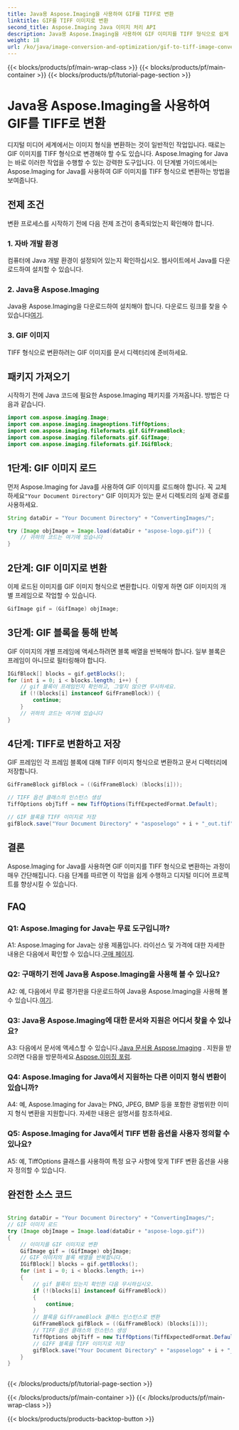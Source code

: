 ```yaml
---
title: Java용 Aspose.Imaging을 사용하여 GIF를 TIFF로 변환
linktitle: GIF를 TIFF 이미지로 변환
second_title: Aspose.Imaging Java 이미지 처리 API
description: Java용 Aspose.Imaging을 사용하여 GIF 이미지를 TIFF 형식으로 쉽게 변환하는 방법을 알아보세요. 이 단계별 가이드는 이 강력한 도구를 시작하는 데 도움이 될 것입니다.
weight: 18
url: /ko/java/image-conversion-and-optimization/gif-to-tiff-image-conversion/
---
```


{{< blocks/products/pf/main-wrap-class >}}
{{< blocks/products/pf/main-container >}}
{{< blocks/products/pf/tutorial-page-section >}}

# Java용 Aspose.Imaging을 사용하여 GIF를 TIFF로 변환

디지털 미디어 세계에서는 이미지 형식을 변환하는 것이 일반적인 작업입니다. 때로는 GIF 이미지를 TIFF 형식으로 변경해야 할 수도 있습니다. Aspose.Imaging for Java는 바로 이러한 작업을 수행할 수 있는 강력한 도구입니다. 이 단계별 가이드에서는 Aspose.Imaging for Java를 사용하여 GIF 이미지를 TIFF 형식으로 변환하는 방법을 보여줍니다.

## 전제 조건

변환 프로세스를 시작하기 전에 다음 전제 조건이 충족되었는지 확인해야 합니다.

### 1. 자바 개발 환경

컴퓨터에 Java 개발 환경이 설정되어 있는지 확인하십시오. 웹사이트에서 Java를 다운로드하여 설치할 수 있습니다.

### 2. Java용 Aspose.Imaging

 Java용 Aspose.Imaging을 다운로드하여 설치해야 합니다. 다운로드 링크를 찾을 수 있습니다[여기](https://releases.aspose.com/imaging/java/).

### 3. GIF 이미지

TIFF 형식으로 변환하려는 GIF 이미지를 문서 디렉터리에 준비하세요.

## 패키지 가져오기

시작하기 전에 Java 코드에 필요한 Aspose.Imaging 패키지를 가져옵니다. 방법은 다음과 같습니다.

```java
import com.aspose.imaging.Image;
import com.aspose.imaging.imageoptions.TiffOptions;
import com.aspose.imaging.fileformats.gif.GifFrameBlock;
import com.aspose.imaging.fileformats.gif.GifImage;
import com.aspose.imaging.fileformats.gif.IGifBlock;
```

## 1단계: GIF 이미지 로드

 먼저 Aspose.Imaging for Java를 사용하여 GIF 이미지를 로드해야 합니다. 꼭 교체하세요`"Your Document Directory"` GIF 이미지가 있는 문서 디렉토리의 실제 경로를 사용하세요.

```java
String dataDir = "Your Document Directory" + "ConvertingImages/";

try (Image objImage = Image.load(dataDir + "aspose-logo.gif")) {
    // 귀하의 코드는 여기에 있습니다
}
```

## 2단계: GIF 이미지로 변환

이제 로드된 이미지를 GIF 이미지 형식으로 변환합니다. 이렇게 하면 GIF 이미지의 개별 프레임으로 작업할 수 있습니다.

```java
GifImage gif = (GifImage) objImage;
```

## 3단계: GIF 블록을 통해 반복

GIF 이미지의 개별 프레임에 액세스하려면 블록 배열을 반복해야 합니다. 일부 블록은 프레임이 아니므로 필터링해야 합니다.

```java
IGifBlock[] blocks = gif.getBlocks();
for (int i = 0; i < blocks.length; i++) {
    // gif 블록이 프레임인지 확인하고, 그렇지 않으면 무시하세요.
    if (!(blocks[i] instanceof GifFrameBlock)) {
        continue;
    }
    // 귀하의 코드는 여기에 있습니다
}
```

## 4단계: TIFF로 변환하고 저장

GIF 프레임인 각 프레임 블록에 대해 TIFF 이미지 형식으로 변환하고 문서 디렉터리에 저장합니다.

```java
GifFrameBlock gifBlock = ((GifFrameBlock) (blocks[i]));

// TIFF 옵션 클래스의 인스턴스 생성
TiffOptions objTiff = new TiffOptions(TiffExpectedFormat.Default);

// GIF 블록을 TIFF 이미지로 저장
gifBlock.save("Your Document Directory" + "asposelogo" + i + "_out.tif", objTiff);
```

## 결론

Aspose.Imaging for Java를 사용하면 GIF 이미지를 TIFF 형식으로 변환하는 과정이 매우 간단해집니다. 다음 단계를 따르면 이 작업을 쉽게 수행하고 디지털 미디어 프로젝트를 향상시킬 수 있습니다.

## FAQ

### Q1: Aspose.Imaging for Java는 무료 도구입니까?

 A1: Aspose.Imaging for Java는 상용 제품입니다. 라이선스 및 가격에 대한 자세한 내용은 다음에서 확인할 수 있습니다.[구매 페이지](https://purchase.aspose.com/buy).

### Q2: 구매하기 전에 Java용 Aspose.Imaging을 사용해 볼 수 있나요?

 A2: 예, 다음에서 무료 평가판을 다운로드하여 Java용 Aspose.Imaging을 사용해 볼 수 있습니다.[여기](https://releases.aspose.com/).

### Q3: Java용 Aspose.Imaging에 대한 문서와 지원은 어디서 찾을 수 있나요?

 A3: 다음에서 문서에 액세스할 수 있습니다.[Java 문서용 Aspose.Imaging](https://reference.aspose.com/imaging/java/) . 지원을 받으려면 다음을 방문하세요.[Aspose.이미징 포럼](https://forum.aspose.com/).

### Q4: Aspose.Imaging for Java에서 지원하는 다른 이미지 형식 변환이 있습니까?

A4: 예, Aspose.Imaging for Java는 PNG, JPEG, BMP 등을 포함한 광범위한 이미지 형식 변환을 지원합니다. 자세한 내용은 설명서를 참조하세요.

### Q5: Aspose.Imaging for Java에서 TIFF 변환 옵션을 사용자 정의할 수 있나요?

A5: 예, TiffOptions 클래스를 사용하여 특정 요구 사항에 맞게 TIFF 변환 옵션을 사용자 정의할 수 있습니다.



## 완전한 소스 코드
```java
		
String dataDir = "Your Document Directory" + "ConvertingImages/";
// GIF 이미지 로드
try (Image objImage = Image.load(dataDir + "aspose-logo.gif"))
{
	// 이미지를 GIF 이미지로 변환
	GifImage gif = (GifImage) objImage;
	// GIF 이미지의 블록 배열을 반복합니다.
	IGifBlock[] blocks = gif.getBlocks();
	for (int i = 0; i < blocks.length; i++)
	{
		// gif 블록이 있는지 확인한 다음 무시하십시오.
		if (!(blocks[i] instanceof GifFrameBlock))
		{
			continue;
		}
		// 블록을 GifFrameBlock 클래스 인스턴스로 변환
		GifFrameBlock gifBlock = ((GifFrameBlock) (blocks[i]));
		// TIFF 옵션 클래스의 인스턴스 생성
		TiffOptions objTiff = new TiffOptions(TiffExpectedFormat.Default);
		// GIFF 블록을 TIFF 이미지로 저장
		gifBlock.save("Your Document Directory" + "asposelogo" + i + "_out.tif", objTiff);
	}
}
		
```
{{< /blocks/products/pf/tutorial-page-section >}}

{{< /blocks/products/pf/main-container >}}
{{< /blocks/products/pf/main-wrap-class >}}

{{< blocks/products/products-backtop-button >}}
